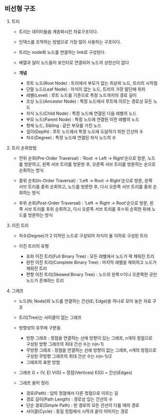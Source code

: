 ## 비선형 구조 

 1. 트리
	- 트리는 데이터들을 계층화시킨 자료구조이다.
	- 인덱스를 조작하는 방법으로 가장 많이 사용하는 구조이다.
	- 트리는 node와 노드를 연결하는 link로 구성된다.
	- 배열과 달리 노드들이 포인터로 연결되어 노드의 상한선이 없다
	- __개념__
	 	
		- 루트 노드(Root Node) : 트리에서 부모가 없는 최상위 노드, 트리의 시작점
		- 단말 노드(Leaf Node) : 자식이 없는 노드, 트리의 가장 말단에 위치
		- 레벨(Level) : 루트 노드를 기준으로 특정 노드까지의 경로 길이
		- 조상 노드(Ancestor Node) : 특정 노드에서 루트에 이르는 경로상 모든 노드
		- 자식 노드(Child Node) : 특정 노드에 연결된 다음 레벨의 노드
		- 부모 노드(Parent Node) : 특정 노드에 연결된 이전 레벨의 노드
		- 형제 노드, Sibling : 같은 부모를 가진 노드
		- 깊이(Depth) : 루트 노드에서 특정 노드에 도달하기 위한 간선의 수
		- 차수(Degree) : 특정 노드에 연결된 자식 노드의 수

 2. 트리 순회방법
	- 전위 순회(Pre-Order Traversal) : ‘Root -> Left -> Right’순으로 방문, 노드를 방문하고, 왼쪽 서브 트리를 방문한 후, 오른쪽 서브 트리를 방문하는 순으로 순회하는 방식
		
	- 중위 순회(In-Order Traversal) : ‘Left -> Root -> Right’순으로 방문, 왼쪽 서브 트리를 중위 순회하고, 노드를 방문한 후, 다시 오른쪽 서브 트리를 중위 순회하는 방식
		
	- 후위 순회(Post-Order Traversal) : ‘Left -> Right -> Root’순으로 방문, 왼쪽 서브 트리를 후위 순회하고, 다시 오른쪽 서브 트리를 후ㅇ위 순회한 뒤에 노드를 방문하는 방식
 3. 이진 트리
	- 차수(Degree)가 2 이하인 노드로 구성되어 자식이 둘 이하로 구성된 트리

	- 이진 트리의 유형 
		- 포화 이진 트리(Full Binary Tree) : 모든 레벨에서 노드가 꽉 채워진 트리
		- 완전 이진 트리(Complete Binary Tree) : 마지막 레벨을 제외하고 노드가 채워진 트리
		- 편향 이진 트리(Skewed Binary Tree) : 노드의 왼쪽ㅇ이나 오른쪽한 곳만 노드가 존재하는 트리
 4. 그래프
	- 노드(N; Node)와 노드를 연결하는 간선(E; Edge)을 하나로 모아 놓은 자료 구조
	- 트리(Tree)는 사이클이 없는 그래프
	
	- 방향성의 유무에 구분됨
		- 방향 그래프 : 정점을 연결하는 선에 방향이 있는 그래프, n개의 정점으로 구성된 방향 그래프의 최대 간선 수는 n(n-1)
		- 무방향 그래프 : 정점을 연결하는 선에 방향이 없는 그래프, n개의 정점으로 구성된 무방향 그래프의 최대 간선 수는 n(n-1)/2
		- 그래프의 표현 방법 
	- 그래프  G = (V, E)
		V(G) = 정점(Vertices)
		E(G) = 간선(Edges)

	- 그래프 용어 정리
		- 경로(Path) : 임의 정점에서 다른 정점으로 이르는 길
		- 경로 길이(Path Length) :  경로상 있는 간선의 수
		- 단순 경로(Simple Path) : 한 경로의 모든 간선이 다를 때의 경로
		- 사이클(Cycle) : 동일 정점에서 시작과 끝이 이어지는 경로
